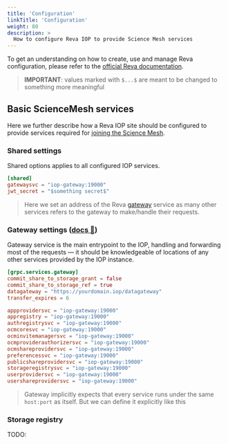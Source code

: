 ```yaml
---
title: 'Configuration'
linkTitle: 'Configuration'
weight: 80
description: >
  How to configure Reva IOP to provide Science Mesh services
---
```


To get an understanding on how to create, use and manage Reva configuration,
please refer to the [official Reva documentation](https://reva.link/docs/getting-started/beginners-guide/).

> **IMPORTANT**: values marked with `$...$` are meant to be changed to something more meaningful

## Basic ScienceMesh services

Here we further describe how a Reva IOP site should be configured to provide services required for [joining the Science Mesh](/docs/how-to-join-sciencemesh/).

### Shared settings

Shared options applies to all configured IOP services.

```toml filename:revad.toml
[shared]
gatewaysvc = "iop-gateway:19000"
jwt_secret = "$something secret$"
```

> Here we set an address of the Reva [gateway](https://reva.link/docs/config/grpc/services/gateway/)
> service as many other services refers to the gateway to make/handle their requests.

### Gateway settings ([docs 📖](https://reva.link/docs/config/grpc/services/gateway/))

Gateway service is the main entrypoint to the IOP, handling and forwarding
most of the requests — it should be knowledgeable of locations of any other services
provided by the IOP instance.

```toml filename:revad.tom
[grpc.services.gateway]
commit_share_to_storage_grant = false
commit_share_to_storage_ref = true
datagateway = "https://yourdomain.iop/datagateway"
transfer_expires = 6

appprovidersvc = "iop-gateway:19000"
appregistry = "iop-gateway:19000"
authregistrysvc = "iop-gateway:19000"
ocmcoresvc = "iop-gateway:19000"
ocminvitemanagersvc = "iop-gateway:19000"
ocmproviderauthorizersvc = "iop-gateway:19000"
ocmshareprovidersvc = "iop-gateway:19000"
preferencessvc = "iop-gateway:19000"
publicshareprovidersvc = "iop-gateway:19000"
storageregistrysvc = "iop-gateway:19000"
userprovidersvc = "iop-gateway:19000"
usershareprovidersvc = "iop-gateway:19000"
```

> Gateway implicitly expects that every service runs under the same `host:port` as itself.
> But we can define it explicitly like this

### Storage registry

TODO:
